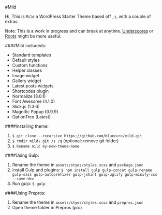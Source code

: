 #Mild

Hi, This is `Mild` a WordPress Starter Theme based off `_s`, with a couple of extras.

Note: This is a work in progress and can break at anytime. 
[Underscores](http://github.com/Automattic/_s) or [Roots](http://github.com/roots/roots) might be more useful.

####Mild includeds:
* Standard templates
* Default styles
* Custom functions
* Helper classes
* Image widget
* Gallery widget
* Latest posts widgets
* Shortcodes plugin
* Normalize (3.0.1)
* Font Awesome (4.1.0)
* Slick.js (1.3.6)
* Magnific Popup (0.9.9)
* OptionTree (Latest)

####Installing theme:
1. `$ git clone --recursive https://github.com/bluecure/mild.git`
2. `$ rmdir mild\.git /s /q` (optional: remove git folder)
3. `$ Rename mild my-new-theme-name`

####Using Gulp:
1. Rename the theme in `assets/styes/styles.scss` and `package.json`
2. Install Gulp and plugins: `$ npm install gulp gulp-concat gulp-rename gulp-sass gulp-autoprefixer gulp-jshint gulp-uglify gulp-minify-css --save-dev`
3. Run gulp: `$ gulp`

####Using Prepros:
1. Rename the theme in `assets/styes/styles.scss` and `prepros.json`
2. Open theme folder in Prepros (pro)
